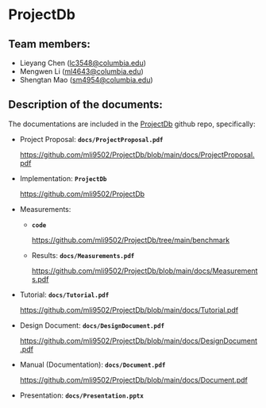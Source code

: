 # ProjectDb

## Team members:

- Lieyang Chen (lc3548@columbia.edu)
- Mengwen Li (ml4643@columbia.edu)
- Shengtan Mao (sm4954@columbia.edu)

## Description of the documents:

The documentations are included in the [ProjectDb](https://github.com/mli9502/ProjectDb) github repo, specifically:

- Project Proposal: __`docs/ProjectProposal.pdf`__ 
  
  https://github.com/mli9502/ProjectDb/blob/main/docs/ProjectProposal.pdf

- Implementation: __`ProjectDb`__ 
  
  https://github.com/mli9502/ProjectDb

- Measurements:
  
  - __`code`__ 
  
    https://github.com/mli9502/ProjectDb/tree/main/benchmark
  
  - Results: __`docs/Measurements.pdf`__ 
  
    https://github.com/mli9502/ProjectDb/blob/main/docs/Measurements.pdf

- Tutorial: __`docs/Tutorial.pdf`__ 

  https://github.com/mli9502/ProjectDb/blob/main/docs/Tutorial.pdf

- Design Document: __`docs/DesignDocument.pdf`__ 

  https://github.com/mli9502/ProjectDb/blob/main/docs/DesignDocument.pdf

- Manual (Documentation): __`docs/Document.pdf`__ 

  https://github.com/mli9502/ProjectDb/blob/main/docs/Document.pdf

- Presentation: __`docs/Presentation.pptx`__

